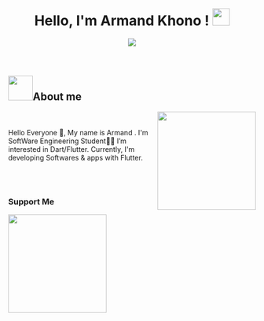 <h1 align="center"> Hello, I'm Armand Khono ! <img src="https://media.giphy.com/media/hvRJCLFzcasrR4ia7z/giphy.gif" width="35"></h1>

<p align="center">
 <img src="https://readme-typing-svg.herokuapp.com?color=1FF7C6&lines=SoftWare+Engineering;Junior+Flutter+Developer;Junior+Pen+Tester">
 </p>
 
</br>

## <img src = "https://user-images.githubusercontent.com/63050133/156777293-72a6e681-2582-4a9d-ad92-09d1181d47c7.gif" width = 50px>About me 

<img align="right" src="https://user-images.githubusercontent.com/63050133/156676671-d5b2e362-97d4-4404-9447-dd71ddfea82f.gif" width = 200px/>

<br><br>
Hello Everyone 👋, My name is Armand . I'm SoftWare Engineering Student👨‍💻
I’m interested in Dart/Flutter. Currently, I'm developing Softwares & apps with Flutter.

<br><br>



### Support Me

<a href="https://www.buymeacoffee.com/hmpmc2c74jP"><img src="https://cdn.buymeacoffee.com/buttons/v2/default-yellow.png" width="200" /></a>


